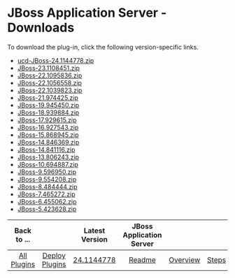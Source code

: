 
# JBoss Application Server - Downloads

To download the plug-in, click the following version-specific links.
- [ucd-JBoss-24.1144778.zip](https://raw.githubusercontent.com/UrbanCode/IBM-UCD-PLUGINS/main/files/JBoss/ucd-JBoss-24.1144778.zip)
- [JBoss-23.1108451.zip](https://raw.githubusercontent.com/UrbanCode/IBM-UCD-PLUGINS/main/files/JBoss/JBoss-23.1108451.zip)
- [JBoss-22.1095836.zip](https://raw.githubusercontent.com/UrbanCode/IBM-UCD-PLUGINS/main/files/JBoss/JBoss-22.1095836.zip)
- [JBoss-22.1056558.zip](https://raw.githubusercontent.com/UrbanCode/IBM-UCD-PLUGINS/main/files/JBoss/JBoss-22.1056558.zip)
- [JBoss-22.1039823.zip](https://raw.githubusercontent.com/UrbanCode/IBM-UCD-PLUGINS/main/files/JBoss/JBoss-22.1039823.zip)
- [JBoss-21.974425.zip](https://raw.githubusercontent.com/UrbanCode/IBM-UCD-PLUGINS/main/files/JBoss/JBoss-21.974425.zip)
- [JBoss-19.945450.zip](https://raw.githubusercontent.com/UrbanCode/IBM-UCD-PLUGINS/main/files/JBoss/JBoss-19.945450.zip)
- [JBoss-18.939884.zip](https://raw.githubusercontent.com/UrbanCode/IBM-UCD-PLUGINS/main/files/JBoss/JBoss-18.939884.zip)
- [JBoss-17.929615.zip](https://raw.githubusercontent.com/UrbanCode/IBM-UCD-PLUGINS/main/files/JBoss/JBoss-17.929615.zip)
- [JBoss-16.927543.zip](https://raw.githubusercontent.com/UrbanCode/IBM-UCD-PLUGINS/main/files/JBoss/JBoss-16.927543.zip)
- [JBoss-15.868945.zip](https://raw.githubusercontent.com/UrbanCode/IBM-UCD-PLUGINS/main/files/JBoss/JBoss-15.868945.zip)
- [JBoss-14.846369.zip](https://raw.githubusercontent.com/UrbanCode/IBM-UCD-PLUGINS/main/files/JBoss/JBoss-14.846369.zip)
- [JBoss-14.841116.zip](https://raw.githubusercontent.com/UrbanCode/IBM-UCD-PLUGINS/main/files/JBoss/JBoss-14.841116.zip)
- [JBoss-13.806243.zip](https://raw.githubusercontent.com/UrbanCode/IBM-UCD-PLUGINS/main/files/JBoss/JBoss-13.806243.zip)
- [JBoss-10.694887.zip](https://raw.githubusercontent.com/UrbanCode/IBM-UCD-PLUGINS/main/files/JBoss/JBoss-10.694887.zip)
- [JBoss-9.596950.zip](https://raw.githubusercontent.com/UrbanCode/IBM-UCD-PLUGINS/main/files/JBoss/JBoss-9.596950.zip)
- [JBoss-9.554208.zip](https://raw.githubusercontent.com/UrbanCode/IBM-UCD-PLUGINS/main/files/JBoss/JBoss-9.554208.zip)
- [JBoss-8.484444.zip](https://raw.githubusercontent.com/UrbanCode/IBM-UCD-PLUGINS/main/files/JBoss/JBoss-8.484444.zip)
- [JBoss-7.465272.zip](https://raw.githubusercontent.com/UrbanCode/IBM-UCD-PLUGINS/main/files/JBoss/JBoss-7.465272.zip)
- [JBoss-6.455062.zip](https://raw.githubusercontent.com/UrbanCode/IBM-UCD-PLUGINS/main/files/JBoss/JBoss-6.455062.zip)
- [JBoss-5.423628.zip](https://raw.githubusercontent.com/UrbanCode/IBM-UCD-PLUGINS/main/files/JBoss/JBoss-5.423628.zip)

|Back to ...||Latest Version|JBoss Application Server ||||
| :---: | :---: | :---: | :---: | :---: | :---: | :---: |
|[All Plugins](../../index.md)|[Deploy Plugins](../README.md)|[24.1144778](https://raw.githubusercontent.com/UrbanCode/IBM-UCD-PLUGINS/main/files/JBoss/ucd-JBoss-24.1144778.zip)|[Readme](README.md)|[Overview](overview.md)|[Steps](steps.md)|[Usage](usage.md)|
